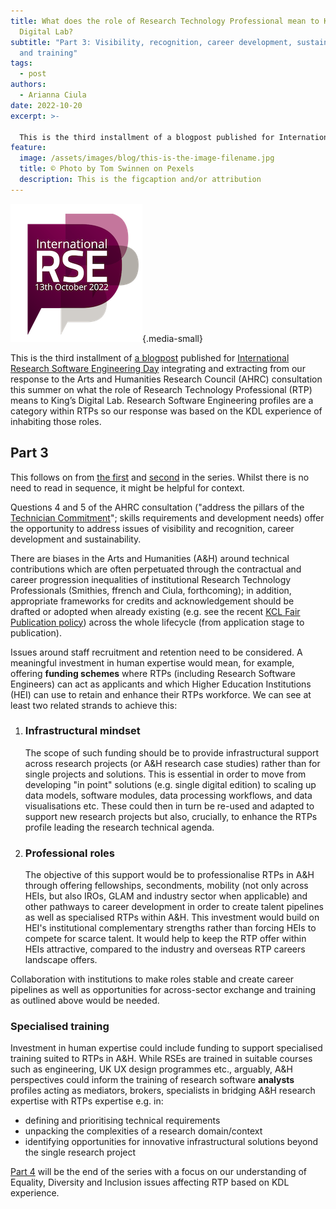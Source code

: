```yaml
---
title: What does the role of Research Technology Professional mean to King’s
  Digital Lab?
subtitle: "Part 3: Visibility, recognition, career development, sustainability
  and training"
tags:
  - post
authors:
  - Arianna Ciula
date: 2022-10-20
excerpt: >-

  This is the third installment of a blogpost published for International Research Software Engineering Day integrating and extracting from our response to the Arts and Humanities Research Council (AHRC) consultation this summer on what the role of Research Technology Professional (RTP) means to King’s Digital Lab. Research Software Engineering profiles are a category within RTPs so our response was based on the KDL experience of inhabiting those roles.
feature:
  image: /assets/images/blog/this-is-the-image-filename.jpg
  title: © Photo by Tom Swinnen on Pexels
  description: This is the figcaption and/or attribution
---
```


![Logo of RSE day 2022](/assets/images/blog/rseday2022-frame-400x400-1_7SmANz5.width-500.png){.media-small}

This is the third installment of [a blogpost](/blog/rtp-rse/) published for [International Research Software Engineering Day](https://society-rse.org/international-rse-day-13th-october-2022/) integrating and extracting from our response to the Arts and Humanities Research Council (AHRC) consultation this summer on what the role of Research Technology Professional (RTP) means to King’s Digital Lab. Research Software Engineering profiles are a category within RTPs so our response was based on the KDL experience of inhabiting those roles.

## Part 3

This follows on from [the first](/blog/rtp-rse/) and [second](/blog/rtp-rse2) in the series. Whilst there is no need to read in sequence, it might be helpful for context.

Questions 4 and 5 of the AHRC consultation ("address the pillars of the [Technician Commitment](https://www.ukri.org/wp-content/uploads/2021/02/UKRI-040221-TechnicianCommitmentActionPlan.pdf)"; skills requirements and development needs) offer the opportunity to address issues of visibility and recognition, career development and sustainability.

There are biases in the Arts and Humanities (A&H) around technical contributions which are often perpetuated through the contractual and career progression inequalities of institutional Research Technology Professionals (Smithies, ffrench and Ciula, forthcoming); in addition, appropriate frameworks for credits and acknowledgement should be drafted or adopted when already existing (e.g. see the recent [KCL Fair Publication policy](https://www.kcl.ac.uk/governancezone/research/fair-publication-policy)) across the whole lifecycle (from application stage to publication).

Issues around staff recruitment and retention need to be considered. A meaningful investment in human expertise would mean, for example, offering **funding schemes** where RTPs (including Research Software Engineers) can act as applicants and which Higher Education Institutions (HEI) can use to retain and enhance their RTPs workforce. We can see at least two related strands to achieve this:

1.  ### Infrastructural mindset

    The scope of such funding should be to provide infrastructural support across research projects (or A&H research case studies) rather than for single projects and solutions. This is essential in order to move from developing "in point" solutions (e.g. single digital edition) to scaling up data models, software modules, data processing workflows, and data visualisations etc. These could then in turn be re-used and adapted to support new research projects but also, crucially, to enhance the RTPs profile leading the research technical agenda.

2.  ### Professional roles

    The objective of this support would be to professionalise RTPs in A&H through offering fellowships, secondments, mobility (not only across HEIs, but also IROs, GLAM and industry sector when applicable) and other pathways to career development in order to create talent pipelines as well as specialised RTPs within A&H. This investment would build on HEI's institutional complementary strengths rather than forcing HEIs to compete for scarce talent. It would help to keep the RTP offer within HEIs attractive, compared to the industry and overseas RTP careers landscape offers.

Collaboration with institutions to make roles stable and create career pipelines as well as opportunities for across-sector exchange and training as outlined above would be needed.

### Specialised training

Investment in human expertise could include funding to support specialised training suited to RTPs in A&H. While RSEs are trained in suitable courses such as engineering, UK UX design programmes etc., arguably, A&H perspectives could inform the training of research software **analysts** profiles acting as mediators, brokers, specialists in bridging A&H research expertise with RTPs expertise e.g. in:

- defining and prioritising technical requirements
- unpacking the complexities of a research domain/context
- identifying opportunities for innovative infrastructural solutions beyond the single research project

[Part 4](/blog/rtp-rse4/) will be the end of the series with a focus on our understanding of Equality, Diversity and Inclusion issues affecting RTP based on KDL experience.
